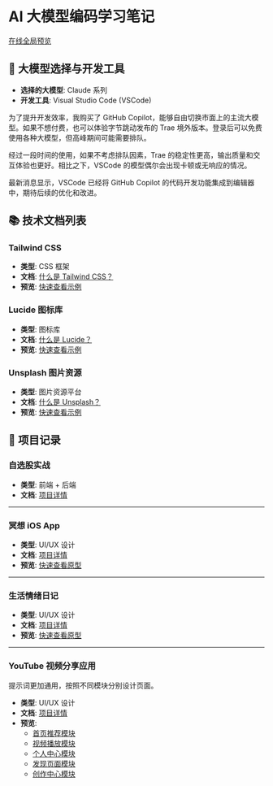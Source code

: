 # AI 大模型编码学习笔记

[在线全局预览](https://ttf248.github.io/ai-coding-demo)

## 🌟 大模型选择与开发工具

- **选择的大模型**: Claude 系列
- **开发工具**: Visual Studio Code (VSCode)

为了提升开发效率，我购买了 GitHub Copilot，能够自由切换市面上的主流大模型。如果不想付费，也可以体验字节跳动发布的 Trae 境外版本。登录后可以免费使用各种大模型，但高峰期间可能需要排队。

经过一段时间的使用，如果不考虑排队因素，Trae 的稳定性更高，输出质量和交互体验也更好。相比之下，VSCode 的模型偶尔会出现卡顿或无响应的情况。

最新消息显示，VSCode 已经将 GitHub Copilot 的代码开发功能集成到编辑器中，期待后续的优化和改进。

## 📚 技术文档列表

### Tailwind CSS

- **类型**: CSS 框架
- **文档**: [什么是 Tailwind CSS？](docs/tailwindcss/Readme.md)
- **预览**: [快速查看示例](docs/tailwindcss/what-is-tailwindcss-demo.html)

### Lucide 图标库

- **类型**: 图标库
- **文档**: [什么是 Lucide？](docs/lucide/Readme.md)
- **预览**: [快速查看示例](docs/lucide/what-is-lucide-demo.html)

### Unsplash 图片资源

- **类型**: 图片资源平台
- **文档**: [什么是 Unsplash？](docs/unsplash/Readme.md)
- **预览**: [快速查看示例](docs/unsplash/what-is-unsplash-demo.html)

## 📸 项目记录

### 自选股实战

- **类型**: 前端 + 后端
- **文档**: [项目详情](stock-watching-system/Readme.md)

---

### 冥想 iOS App

- **类型**: UI/UX 设计
- **文档**: [项目详情](ui-ux-ios-meditation-app/Readme.md)
- **预览**: [快速查看原型](ui-ux-ios-meditation-app/meditation-app-prototype.html)

---

### 生活情绪日记

- **类型**: UI/UX 设计
- **文档**: [项目详情](ui-ux-ios-life-assistant-app/Readme.md)
- **预览**: [快速查看原型](ui-ux-ios-life-assistant-app/canghe_app_prototype.html)

---

### YouTube 视频分享应用

提示词更加通用，按照不同模块分别设计页面。

- **类型**: UI/UX 设计
- **文档**: [项目详情](ui-ux-common/Readme.md)
- **预览**: 
  - [首页推荐模块](ui-ux-common/youtube-app-homepage.html)
  - [视频播放模块](ui-ux-common/youtube-app-player.html)
  - [个人中心模块](ui-ux-common/youtube-app-profile.html)
  - [发现页面模块](ui-ux-common/youtube-app-discover.html)
  - [创作中心模块](ui-ux-common/youtube-app-creator.html)
